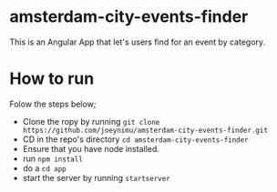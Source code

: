 # amsterdam-city-events-finder
This is an Angular App that let's users find for an event by category.
# How to run
Folow the steps below;
* Clone the ropy by running `git clone https://github.com/joeynimu/amsterdam-city-events-finder.git`
* CD in the repo's directory `cd amsterdam-city-events-finder`
* Ensure that you have node installed.
* run `npm install`
* do a `cd app`
* start the server by running `startserver`

